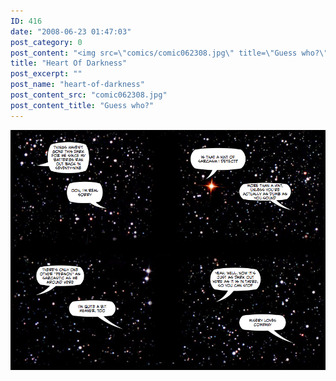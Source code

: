 ```yaml
---
ID: 416
date: "2008-06-23 01:47:03"
post_category: 0
post_content: "<img src=\"comics/comic062308.jpg\" title=\"Guess who?\" />"
title: "Heart Of Darkness"
post_excerpt: ""
post_name: "heart-of-darkness"
post_content_src: "comic062308.jpg"
post_content_title: "Guess who?"
---
```



[![Guess who?](/comics-hi-res/comic062308.jpg)](/comics-hi-res/comic062308.jpg)
